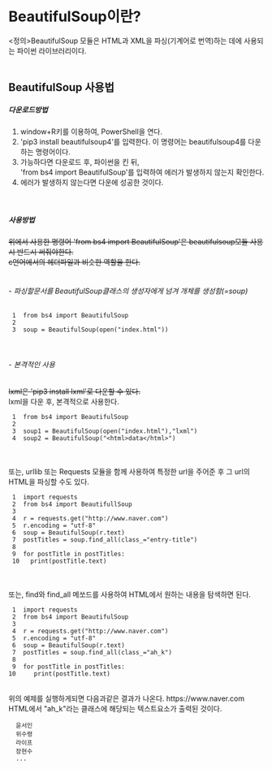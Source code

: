  # BeautifulSoup이란?
 <정의>BeautifulSoup 모듈은 HTML과 XML을 파싱(기계어로 번역)하는 데에 사용되는 파이썬 라이브러리이다.<br><br>
 
 ## BeautifulSoup 사용법
 ##### 다운로드방법
 1. window+R키를 이용하여, PowerShell을 연다.
 2. 'pip3 install beautifulsoup4'를 입력한다. 이 명령어는 beautifulsoup4를 다운하는 명령어이다.
 3. 가능하다면 다운로드 후, 파이썬을 킨 뒤,<br> 'from bs4 import BeautifulSoup'를 입력하여 에러가 발생하지 않는지 확인한다.
 4. 에러가 발생하지 않는다면 다운에 성공한 것이다.
 <br><br><br>
 
 ##### 사용방법
 ~~위에서 사용한 명령어 'from bs4 import BeautifulSoup'은  beautifulsoup모듈 사용시 반드시 써줘야한다.<br>
 c언어에서의 헤더파일과 비슷한 역할을 한다.~~ <br>
 <br>
 
 ###### - 파싱할문서를 BeautifulSoup클래스의 생성자에게 넘겨 개체를 생성함(=soup)
     1  from bs4 import BeautifulSoup
     2  
     3  soup = BeautifulSoup(open("index.html"))
 <br>
 
 ###### - 본격적인 사용
 ~~lxml은 'pip3 install lxml'로 다운할 수 있다.~~<br>
 lxml을 다운 후, 본격적으로 사용한다.
 
     1  from bs4 import BeautifulSoup
     2  
     3  soup1 = BeautifulSoup(open("index.html"),"lxml")
     4  soup2 = BeautifulSoup("<html>data</html>")
   
   <br><br>
   또는, urllib 또는 Requests 모듈을 함께 사용하여 특정한 url을 주어준 후 그 url의 HTML을 파싱할 수도 있다.
   <br>
    
    
    
     1  import requests
     2  from bs4 import BeautifullSoup
     3  
     4  r = requests.get("http://www.naver.com")
     5  r.encoding = "utf-8"
     6  soup = BeautifulSoup(r.text)
     7  postTitles = soup.find_all(class_="entry-title")
     8
     9  for postTitle in postTitles:
     10   print(postTitle.text)
     
   <br><br>
   또는, find와 find_all 메쏘드를 사용하여 HTML에서 원하는 내용을 탐색하면 된다.
   <br>
   
     1  import requests
     2  from bs4 import BeautifulSoup
     3 
     4  r = requests.get("http://www.naver.com")
     5  r.encoding = "utf-8"
     6  soup = BeautifulSoup(r.text)
     7  postTitles = soup.find_all(class_="ah_k")
     8
     9  for postTitle in postTitles:
    10     print(postTitle.text)
   <br>
  위의 예제를 실행하게되면 다음과같은 결과가 나온다.
  https://www.naver.com HTML에서 "ah_k"라는 클래스에 해당되는 텍스트요소가 출력된 것이다.
 
  
      윤서인
      위수령
      라이프
      장현수
      ...
